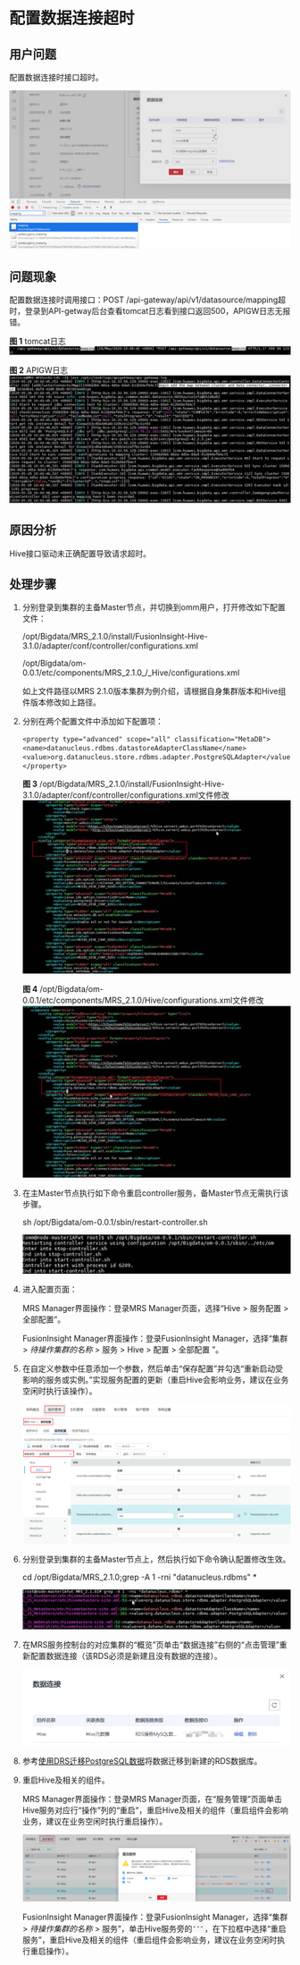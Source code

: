# 配置数据连接超时<a name="mrs_03_0224"></a>

## 用户问题<a name="section20359456497"></a>

配置数据连接时接口超时。

![](figures/zh-cn_image_0264281584.png)

## 问题现象<a name="section1030411239158"></a>

配置数据连接时调用接口：POST /api-gateway/api/v1/datasource/mapping超时，登录到API-getway后台查看tomcat日志看到接口返回500，APIGW日志无报错。

**图 1**  tomcat日志<a name="fig66989042617"></a>  
![](figures/tomcat日志.jpg "tomcat日志")

**图 2**  APIGW日志<a name="fig1358554810259"></a>  
![](figures/APIGW日志.jpg "APIGW日志")

## 原因分析<a name="section12315617283"></a>

Hive接口驱动未正确配置导致请求超时。

## 处理步骤<a name="section4407102952818"></a>

1.  分别登录到集群的主备Master节点，并切换到omm用户，打开修改如下配置文件：

    /opt/Bigdata/MRS\_2.1.0/install/FusionInsight-Hive-3.1.0/adapter/conf/controller/configurations.xml

    /opt/Bigdata/om-0.0.1/etc/components/MRS\_2.1.0_/_Hive/configurations.xml

    如上文件路径以MRS 2.1.0版本集群为例介绍，请根据自身集群版本和Hive组件版本修改如上路径。

2.  分别在两个配置文件中添加如下配置项：

    ```
    <property type="advanced" scope="all" classification="MetaDB">
    <name>datanucleus.rdbms.datastoreAdapterClassName</name>
    <value>org.datanucleus.store.rdbms.adapter.PostgreSQLAdapter</value>
    </property>
    ```

    **图 3**  /opt/Bigdata/MRS\_2.1.0/install/FusionInsight-Hive-3.1.0/adapter/conf/controller/configurations.xml文件修改<a name="fig1784027193819"></a>  
    ![](figures/opt-Bigdata-MRS_2-1-0-install-FusionInsight-Hive-3-1-0-adapter-conf-controller-configurations-xml文件修.jpg "opt-Bigdata-MRS_2-1-0-install-FusionInsight-Hive-3-1-0-adapter-conf-controller-configurations-xml文件修")

    **图 4**  /opt/Bigdata/om-0.0.1/etc/components/MRS\_2.1.0/Hive/configurations.xml文件修改<a name="fig1451136133813"></a>  
    ![](figures/opt-Bigdata-om-0-0-1-etc-components-MRS_2-1-0-Hive-configurations-xml文件修改.jpg "opt-Bigdata-om-0-0-1-etc-components-MRS_2-1-0-Hive-configurations-xml文件修改")

3.  在主Master节点执行如下命令重启controller服务，备Master节点无需执行该步骤。

    sh /opt/Bigdata/om-0.0.1/sbin/restart-controller.sh

    ![](figures/zh-cn_image_0264281693.jpg)

4.  进入配置页面：

    MRS Manager界面操作：登录MRS Manager页面，选择“Hive \> 服务配置 \> 全部配置”。

    FusionInsight Manager界面操作：登录FusionInsight Manager，选择“集群 \>  _待操作集群的名称_  \> 服务 \> Hive \> 配置 \> 全部配置 ”。

5.  在自定义参数中任意添加一个参数，然后单击“保存配置”并勾选“重新启动受影响的服务或实例。”实现服务配置的更新（重启Hive会影响业务，建议在业务空闲时执行该操作）。

    ![](figures/zh-cn_image_0264281810.png)

6.  分别登录到集群的主备Master节点上，然后执行如下命令确认配置修改生效。

    cd /opt/Bigdata/MRS\_2.1.0;grep -A 1 -rni "datanucleus.rdbms" \*

    ![](figures/zh-cn_image_0264281506.jpg)

7.  在MRS服务控制台的对应集群的“概览”页单击“数据连接”右侧的“点击管理”重新配置数据连接（该RDS必须是新建且没有数据的连接）。

    ![](figures/zh-cn_image_0264281781.png)

8.  参考[使用DRS迁移PostgreSQL数据](https://support.huaweicloud.com/usermanual-rds/rds_09_0022.html)将数据迁移到新建的RDS数据库。
9.  重启Hive及相关的组件。

    MRS Manager界面操作：登录MRS Manager页面，在“服务管理”页面单击Hive服务对应行“操作”列的“重启”，重启Hive及相关的组件（重启组件会影响业务，建议在业务空闲时执行重启操作）。

    ![](figures/zh-cn_image_0264281832.png)

    FusionInsight Manager界面操作：登录FusionInsight Manager，选择“集群 \>  _待操作集群的名称_  \> 服务”，单击Hive服务旁的![](figures/名图片.png)，在下拉框中选择“重启服务”，重启Hive及相关的组件（重启组件会影响业务，建议在业务空闲时执行重启操作）。


